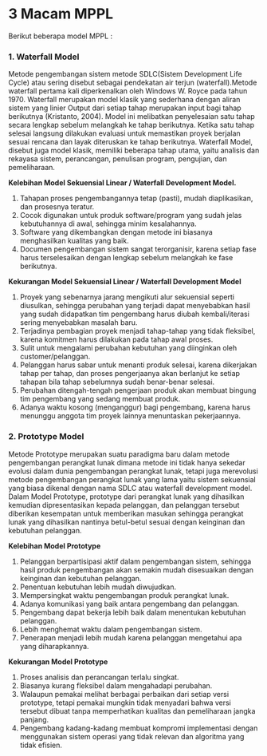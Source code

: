 # 3 Macam MPPL

Berikut beberapa model MPPL :

### 1. Waterfall Model
Metode pengembangan sistem metode SDLC(Sistem Development Life Cycle) atau sering disebut sebagai pendekatan air terjun (waterfall).Metode waterfall pertama kali diperkenalkan oleh Windows W. Royce pada tahun 1970. Waterfall merupakan model klasik yang sederhana dengan aliran sistem yang linier Output dari setiap tahap merupakan input bagi tahap berikutnya (Kristanto, 2004). Model ini melibatkan penyelesaian satu tahap secara lengkap sebelum melangkah ke tahap berikutnya. Ketika satu tahap selesai langsung dilakukan evaluasi untuk memastikan proyek berjalan sesuai rencana dan layak diteruskan ke tahap berikutnya. Waterfall Model, disebut juga model klasik, memiliki beberapa tahap utama, yaitu analisis dan rekayasa sistem, perancangan, penulisan program, pengujian, dan pemeliharaan.

**Kelebihan Model Sekuensial Linear / Waterfall Development Model.**

 1. Tahapan proses pengembangannya tetap (pasti), mudah diaplikasikan, dan prosesnya teratur.
 2. Cocok digunakan untuk produk software/program yang sudah jelas kebutuhannya di awal, sehingga minim kesalahannya.
 3. Software yang dikembangkan dengan metode ini biasanya menghasilkan kualitas yang baik.
 4. Documen pengembangan sistem sangat terorganisir, karena setiap fase harus terselesaikan dengan lengkap sebelum melangkah ke fase berikutnya.

**Kekurangan Model Sekuensial Linear / Waterfall Development Model**

 1. Proyek yang sebenarnya jarang mengikuti alur sekuensial seperti diusulkan, sehingga perubahan yang terjadi dapat menyebabkan hasil yang sudah didapatkan tim pengembang harus diubah kembali/iterasi sering menyebabkan masalah baru.
 2. Terjadinya pembagian proyek menjadi tahap-tahap yang tidak fleksibel, karena komitmen harus dilakukan pada tahap awal proses.
 3. Sulit untuk mengalami perubahan kebutuhan yang diinginkan oleh customer/pelanggan.
 4. Pelanggan harus sabar untuk menanti produk selesai, karena dikerjakan tahap per tahap, dan proses pengerjaanya akan berlanjut ke setiap tahapan bila tahap sebelumnya sudah benar-benar selesai.
 5. Perubahan ditengah-tengah pengerjaan produk akan membuat bingung tim pengembang yang sedang membuat produk.
 6. Adanya waktu kosong (menganggur) bagi pengembang, karena harus menunggu anggota tim proyek lainnya menuntaskan pekerjaannya.

### 2. Prototype Model 
Metode Prototype merupakan suatu paradigma baru dalam metode pengembangan perangkat lunak dimana metode ini tidak hanya sekedar evolusi dalam dunia pengembangan perangkat lunak, tetapi juga merevolusi metode pengembangan perangkat lunak yang lama yaitu sistem sekuensial yang biasa dikenal dengan nama SDLC atau waterfall development model. Dalam Model Prototype, prototype dari perangkat lunak yang dihasilkan kemudian dipresentasikan kepada pelanggan, dan pelanggan tersebut diberikan kesempatan untuk memberikan masukan sehingga perangkat lunak yang dihasilkan nantinya betul-betul sesuai dengan keinginan dan kebutuhan pelanggan.

**Kelebihan Model Prototype**

 1. Pelanggan berpartisipasi aktif dalam pengembangan sistem, sehingga hasil produk pengembangan akan semakin mudah disesuaikan dengan keinginan dan kebutuhan pelanggan.
 2. Penentuan kebutuhan lebih mudah diwujudkan.
 3. Mempersingkat waktu pengembangan produk perangkat lunak.
 4. Adanya komunikasi yang baik antara pengembang dan pelanggan.
 5. Pengembang dapat bekerja lebih baik dalam menentukan kebutuhan pelanggan.
 6. Lebih menghemat waktu dalam pengembangan sistem.
 7. Penerapan menjadi lebih mudah karena pelanggan mengetahui apa yang diharapkannya.

**Kekurangan Model Prototype**

 1. Proses analisis dan perancangan terlalu singkat.
 2. Biasanya kurang fleksibel dalam mengahadapi perubahan.
 3. Walaupun pemakai melihat berbagai perbaikan dari setiap versi prototype, tetapi pemakai mungkin tidak menyadari bahwa versi tersebut dibuat tanpa memperhatikan kualitas dan pemeliharaan jangka panjang.
 4. Pengembang kadang-kadang membuat kompromi implementasi dengan menggunakan sistem operasi yang tidak relevan dan algoritma yang tidak efisien.
